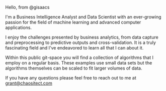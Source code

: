 Hello, from @gisaacs

I'm a Business Intelligence Analyst and Data Scientist with an ever-growing passion for the field of machine learning and advanced computer applications.

I enjoy the challenges presented by business analytics, from data capture and preprocessing to predictive outputs and cross-validation.
It is a truly fascinating field and I've endeavored to learn all that I can about it.

Within this public git-space you will find a collection of algorithms that I employ on a regular basis.
These examples use small data sets but the algorithms themselves can be scaled to fit larger volumes of data.

If you have any questions please feel free to reach out to me at grant@chaositect.com

